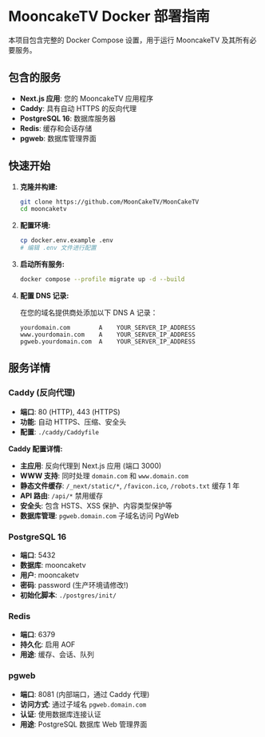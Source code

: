 # MooncakeTV Docker 部署指南

本项目包含完整的 Docker Compose 设置，用于运行 MooncakeTV 及其所有必要服务。

## 包含的服务

- **Next.js 应用**: 您的 MooncakeTV 应用程序
- **Caddy**: 具有自动 HTTPS 的反向代理
- **PostgreSQL 16**: 数据库服务器
- **Redis**: 缓存和会话存储
- **pgweb**: 数据库管理界面

## 快速开始

1. **克隆并构建:**

   ```bash
   git clone https://github.com/MoonCakeTV/MoonCakeTV
   cd mooncaketv
   ```

2. **配置环境:**

   ```bash
   cp docker.env.example .env
   # 编辑 .env 文件进行配置
   ```

3. **启动所有服务:**

   ```bash
   docker compose --profile migrate up -d --build
   ```

4. **配置 DNS 记录:**

   在您的域名提供商处添加以下 DNS A 记录：

   ```dns
   yourdomain.com        A    YOUR_SERVER_IP_ADDRESS
   www.yourdomain.com    A    YOUR_SERVER_IP_ADDRESS
   pgweb.yourdomain.com  A    YOUR_SERVER_IP_ADDRESS
   ```

## 服务详情

### Caddy (反向代理)

- **端口**: 80 (HTTP), 443 (HTTPS)
- **功能**: 自动 HTTPS、压缩、安全头
- **配置**: `./caddy/Caddyfile`

**Caddy 配置详情:**

- **主应用**: 反向代理到 Next.js 应用 (端口 3000)
- **WWW 支持**: 同时处理 `domain.com` 和 `www.domain.com`
- **静态文件缓存**: `/_next/static/*`, `/favicon.ico`, `/robots.txt` 缓存 1 年
- **API 路由**: `/api/*` 禁用缓存
- **安全头**: 包含 HSTS、XSS 保护、内容类型保护等
- **数据库管理**: `pgweb.domain.com` 子域名访问 PgWeb

### PostgreSQL 16

- **端口**: 5432
- **数据库**: mooncaketv
- **用户**: mooncaketv
- **密码**: password (生产环境请修改!)
- **初始化脚本**: `./postgres/init/`

### Redis

- **端口**: 6379
- **持久化**: 启用 AOF
- **用途**: 缓存、会话、队列

### pgweb

- **端口**: 8081 (内部端口，通过 Caddy 代理)
- **访问方式**: 通过子域名 `pgweb.domain.com`
- **认证**: 使用数据库连接认证
- **用途**: PostgreSQL 数据库 Web 管理界面
